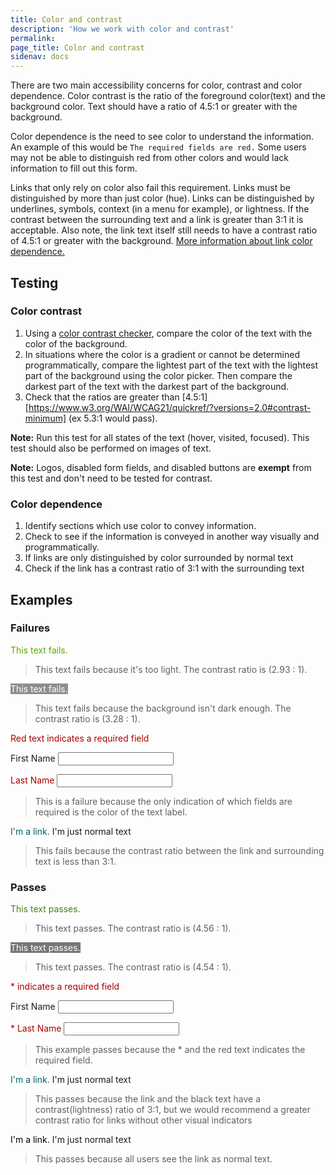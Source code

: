 ```yaml
---
title: Color and contrast
description: 'How we work with color and contrast'
permalink:
page_title: Color and contrast
sidenav: docs
---
```

There are two main accessibility concerns for color, contrast and color dependence. Color contrast is the ratio of the foreground color(text) and the background color. Text should have a ratio of 4.5:1 or greater with the background.

Color dependence is the need to see color to understand the information. An example of this would be `The required fields are red.` Some users may not be able to distinguish red from other colors and would lack information to fill out this form.

Links that only rely on color also fail this requirement. Links must be distinguished by more than just color (hue). Links can be distinguished by underlines, symbols, context (in a menu for example), or lightness. If the contrast between the surrounding text and a link is greater than 3:1 it is acceptable. Also note, the link text itself still needs to have a contrast ratio of 4.5:1 or greater with the background. [More information about link color dependence.](https://www.w3.org/TR/2016/NOTE-WCAG20-TECHS-20161007/F73)

## Testing

### Color contrast

1. Using a [color contrast checker](https://www.tpgi.com/color-contrast-checker//), compare the color of the text with the color of the background.
2. In situations where the color is a gradient or cannot be determined programmatically, compare the lightest part of the text with the lightest part of the background using the color picker. Then compare the darkest part of the text with the darkest part of the background.
3. Check that the ratios are greater than [4.5:1][https://www.w3.org/WAI/WCAG21/quickref/?versions=2.0#contrast-minimum] (ex 5.3:1 would pass).

**Note:** Run this test for all states of the text (hover, visited, focused). This test should also be performed on images of text.

**Note:** Logos, disabled form fields, and disabled buttons are **exempt** from this test and don't need to be tested for contrast.

### Color dependence

1. Identify sections which use color to convey information.
2. Check to see if the information is conveyed in another way visually and programmatically.
3. If links are only distinguished by color surrounded by normal text
  1. Check if the link has a contrast ratio of 3:1 with the surrounding text

## Examples

### Failures

<span style = "color:#58AA02" class="exampleFailure">This text fails. </span>

> This text fails because it's too light. The contrast ratio is (2.93 : 1).

<span style = "color:#FFFFFF; background:#8D8E90" class="exampleFailure">This text fails.</span>

> This text fails because the background isn't dark enough. The contrast ratio is (3.28 : 1).

<span style="color:#AA0000;">Red text indicates a required field</span>

<label for="name">First Name&nbsp;</label><input type="text" id="name">

<label for="lname" style="color:#AA0000">Last Name&nbsp;</label><input type="text" id="lname">

> This is a failure because the only indication of which fields are required is the color of the text label.

<span><a href="#" style="color:#006061; text-decoration:none; border-bottom-style: none;">I'm a link.</a> I'm just normal text  </span>

> This fails because the contrast ratio between the link and surrounding text is less than 3:1.

### Passes

<span style = "color:#458503">This text passes. </span>

> This text passes. The contrast ratio is (4.56 : 1).

<span style = "color:#FFFFFF; background:#757679">This text passes.</span>

> This text passes. The contrast ratio is (4.54 : 1).

<span style="color:#AA0000;">* indicates a required field</span>

<label for="name-2">First Name&nbsp;</label><input type="text" id="name-2">

<label for="lname-2" style="color:#AA0000">* Last Name&nbsp;</label><input type="text" id="lname-2">

> This example passes because the * and the red text indicates the required field.

<span><a href="#" style="color:#006465; text-decoration:none; border-bottom-style: none;">I'm a link.</a> I'm just normal text  </span>

> This passes because the link and the black text have a contrast(lightness) ratio of 3:1, but we would recommend a greater contrast ratio for links without other visual indicators

<span><a href="#" style="color:#000000; text-decoration:none; border-bottom-style: none;">I'm a link.</a> I'm just normal text  </span>

> This passes because all users see the link as normal text.

[WCAG 2.0 AA]: https://www.w3.org/WAI/WCAG20/quickref/#visual-audio-contrast-contrast
